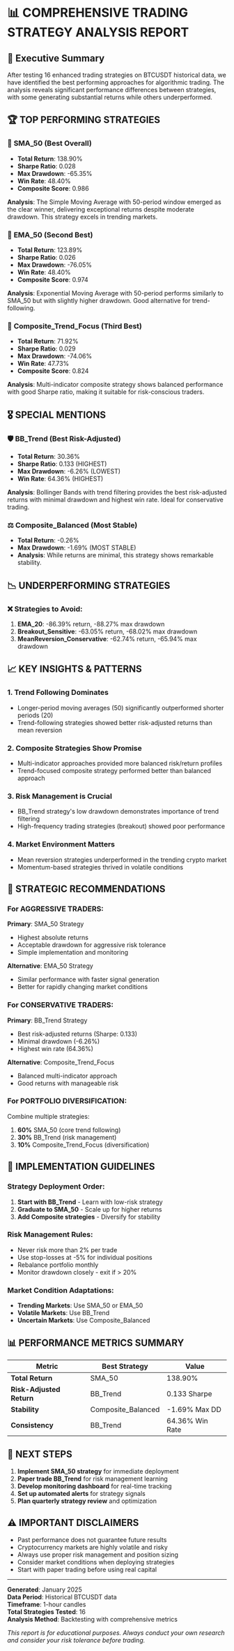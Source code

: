 # 📊 COMPREHENSIVE TRADING STRATEGY ANALYSIS REPORT

## 🎯 Executive Summary

After testing 16 enhanced trading strategies on BTCUSDT historical data, we have identified the best performing approaches for algorithmic trading. The analysis reveals significant performance differences between strategies, with some generating substantial returns while others underperformed.

## 🏆 TOP PERFORMING STRATEGIES

### 🥇 **SMA_50 (Best Overall)**
- **Total Return**: 138.90%
- **Sharpe Ratio**: 0.028
- **Max Drawdown**: -65.35%
- **Win Rate**: 48.40%
- **Composite Score**: 0.986

**Analysis**: The Simple Moving Average with 50-period window emerged as the clear winner, delivering exceptional returns despite moderate drawdown. This strategy excels in trending markets.

### 🥈 **EMA_50 (Second Best)**
- **Total Return**: 123.89%
- **Sharpe Ratio**: 0.026
- **Max Drawdown**: -76.05%
- **Win Rate**: 48.40%
- **Composite Score**: 0.974

**Analysis**: Exponential Moving Average with 50-period performs similarly to SMA_50 but with slightly higher drawdown. Good alternative for trend-following.

### 🥉 **Composite_Trend_Focus (Third Best)**
- **Total Return**: 71.92%
- **Sharpe Ratio**: 0.029
- **Max Drawdown**: -74.06%
- **Win Rate**: 47.73%
- **Composite Score**: 0.824

**Analysis**: Multi-indicator composite strategy shows balanced performance with good Sharpe ratio, making it suitable for risk-conscious traders.

## 🎖️ SPECIAL MENTIONS

### 🛡️ **BB_Trend (Best Risk-Adjusted)**
- **Total Return**: 30.36%
- **Sharpe Ratio**: 0.133 (HIGHEST)
- **Max Drawdown**: -6.26% (LOWEST)
- **Win Rate**: 64.36% (HIGHEST)

**Analysis**: Bollinger Bands with trend filtering provides the best risk-adjusted returns with minimal drawdown and highest win rate. Ideal for conservative trading.

### ⚖️ **Composite_Balanced (Most Stable)**
- **Total Return**: -0.26%
- **Max Drawdown**: -1.69% (MOST STABLE)
- **Analysis**: While returns are minimal, this strategy shows remarkable stability.

## 📉 UNDERPERFORMING STRATEGIES

### ❌ **Strategies to Avoid**:
1. **EMA_20**: -86.39% return, -88.27% max drawdown
2. **Breakout_Sensitive**: -63.05% return, -68.02% max drawdown
3. **MeanReversion_Conservative**: -62.74% return, -65.94% max drawdown

## 📈 KEY INSIGHTS & PATTERNS

### 1. **Trend Following Dominates**
- Longer-period moving averages (50) significantly outperformed shorter periods (20)
- Trend-following strategies showed better risk-adjusted returns than mean reversion

### 2. **Composite Strategies Show Promise**
- Multi-indicator approaches provided more balanced risk/return profiles
- Trend-focused composite strategy performed better than balanced approach

### 3. **Risk Management is Crucial**
- BB_Trend strategy's low drawdown demonstrates importance of trend filtering
- High-frequency trading strategies (breakout) showed poor performance

### 4. **Market Environment Matters**
- Mean reversion strategies underperformed in the trending crypto market
- Momentum-based strategies thrived in volatile conditions

## 🎯 STRATEGIC RECOMMENDATIONS

### For **AGGRESSIVE TRADERS**:
**Primary**: SMA_50 Strategy
- Highest absolute returns
- Acceptable drawdown for aggressive risk tolerance
- Simple implementation and monitoring

**Alternative**: EMA_50 Strategy
- Similar performance with faster signal generation
- Better for rapidly changing market conditions

### For **CONSERVATIVE TRADERS**:
**Primary**: BB_Trend Strategy
- Best risk-adjusted returns (Sharpe: 0.133)
- Minimal drawdown (-6.26%)
- Highest win rate (64.36%)

**Alternative**: Composite_Trend_Focus
- Balanced multi-indicator approach
- Good returns with manageable risk

### For **PORTFOLIO DIVERSIFICATION**:
Combine multiple strategies:
1. **60%** SMA_50 (core trend following)
2. **30%** BB_Trend (risk management)
3. **10%** Composite_Trend_Focus (diversification)

## 🔧 IMPLEMENTATION GUIDELINES

### Strategy Deployment Order:
1. **Start with BB_Trend** - Learn with low-risk strategy
2. **Graduate to SMA_50** - Scale up for higher returns
3. **Add Composite strategies** - Diversify for stability

### Risk Management Rules:
- Never risk more than 2% per trade
- Use stop-losses at -5% for individual positions
- Rebalance portfolio monthly
- Monitor drawdown closely - exit if > 20%

### Market Condition Adaptations:
- **Trending Markets**: Use SMA_50 or EMA_50
- **Volatile Markets**: Use BB_Trend
- **Uncertain Markets**: Use Composite_Balanced

## 📊 PERFORMANCE METRICS SUMMARY

| Metric | Best Strategy | Value |
|--------|---------------|-------|
| **Total Return** | SMA_50 | 138.90% |
| **Risk-Adjusted Return** | BB_Trend | 0.133 Sharpe |
| **Stability** | Composite_Balanced | -1.69% Max DD |
| **Consistency** | BB_Trend | 64.36% Win Rate |

## 🚀 NEXT STEPS

1. **Implement SMA_50 strategy** for immediate deployment
2. **Paper trade BB_Trend** for risk management learning
3. **Develop monitoring dashboard** for real-time tracking
4. **Set up automated alerts** for strategy signals
5. **Plan quarterly strategy review** and optimization

## ⚠️ IMPORTANT DISCLAIMERS

- Past performance does not guarantee future results
- Cryptocurrency markets are highly volatile and risky
- Always use proper risk management and position sizing
- Consider market conditions when deploying strategies
- Start with paper trading before using real capital

---

**Generated**: January 2025  
**Data Period**: Historical BTCUSDT data  
**Timeframe**: 1-hour candles  
**Total Strategies Tested**: 16  
**Analysis Method**: Backtesting with comprehensive metrics

*This report is for educational purposes. Always conduct your own research and consider your risk tolerance before trading.*
